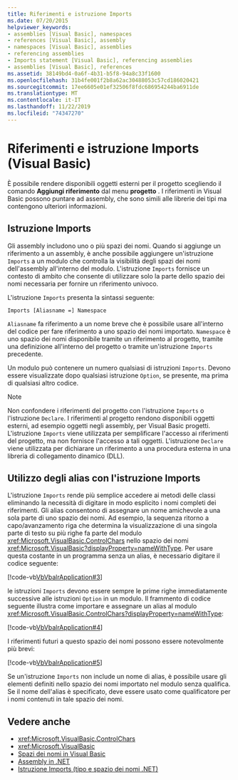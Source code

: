 ```yaml
---
title: Riferimenti e istruzione Imports
ms.date: 07/20/2015
helpviewer_keywords:
- assemblies [Visual Basic], namespaces
- references [Visual Basic], assembly
- namespaces [Visual Basic], assemblies
- referencing assemblies
- Imports statement [Visual Basic], referencing assemblies
- assemblies [Visual Basic], references
ms.assetid: 38149bd4-0a6f-4b31-b5f8-94a8c33f1600
ms.openlocfilehash: 31b4fe001f2b8a62ac30488053c57cd186020421
ms.sourcegitcommit: 17ee6605e01ef32506f8fdc686954244ba6911de
ms.translationtype: MT
ms.contentlocale: it-IT
ms.lasthandoff: 11/22/2019
ms.locfileid: "74347270"
---
```

# <a name="references-and-the-imports-statement-visual-basic"></a>Riferimenti e istruzione Imports (Visual Basic)
È possibile rendere disponibili oggetti esterni per il progetto scegliendo il comando **Aggiungi riferimento** dal menu **progetto** . I riferimenti in Visual Basic possono puntare ad assembly, che sono simili alle librerie dei tipi ma contengono ulteriori informazioni.  
  
## <a name="the-imports-statement"></a>Istruzione Imports  
 Gli assembly includono uno o più spazi dei nomi. Quando si aggiunge un riferimento a un assembly, è anche possibile aggiungere un'istruzione `Imports` a un modulo che controlla la visibilità degli spazi dei nomi dell'assembly all'interno del modulo. L'istruzione `Imports` fornisce un contesto di ambito che consente di utilizzare solo la parte dello spazio dei nomi necessaria per fornire un riferimento univoco.  
  
 L'istruzione `Imports` presenta la sintassi seguente:  
  
 `Imports [Aliasname =] Namespace`  
  
 `Aliasname` fa riferimento a un nome breve che è possibile usare all'interno del codice per fare riferimento a uno spazio dei nomi importato. `Namespace` è uno spazio dei nomi disponibile tramite un riferimento al progetto, tramite una definizione all'interno del progetto o tramite un'istruzione `Imports` precedente.  
  
 Un modulo può contenere un numero qualsiasi di istruzioni `Imports`. Devono essere visualizzate dopo qualsiasi istruzione `Option`, se presente, ma prima di qualsiasi altro codice.  
  
> [!NOTE]
> Non confondere i riferimenti del progetto con l'istruzione `Imports` o l'istruzione `Declare`. I riferimenti al progetto rendono disponibili oggetti esterni, ad esempio oggetti negli assembly, per Visual Basic progetti. L'istruzione `Imports` viene utilizzata per semplificare l'accesso ai riferimenti del progetto, ma non fornisce l'accesso a tali oggetti. L'istruzione `Declare` viene utilizzata per dichiarare un riferimento a una procedura esterna in una libreria di collegamento dinamico (DLL).  
  
## <a name="using-aliases-with-the-imports-statement"></a>Utilizzo degli alias con l'istruzione Imports  
 L'istruzione `Imports` rende più semplice accedere ai metodi delle classi eliminando la necessità di digitare in modo esplicito i nomi completi dei riferimenti. Gli alias consentono di assegnare un nome amichevole a una sola parte di uno spazio dei nomi. Ad esempio, la sequenza ritorno a capo/avanzamento riga che determina la visualizzazione di una singola parte di testo su più righe fa parte del modulo <xref:Microsoft.VisualBasic.ControlChars> nello spazio dei nomi <xref:Microsoft.VisualBasic?displayProperty=nameWithType>. Per usare questa costante in un programma senza un alias, è necessario digitare il codice seguente:  
  
 [!code-vb[VbVbalrApplication#3](~/samples/snippets/visualbasic/VS_Snippets_VBCSharp/VbVbalrApplication/VB/Class1.vb#3)]  
  
 le istruzioni `Imports` devono essere sempre le prime righe immediatamente successive alle istruzioni `Option` in un modulo. Il frammento di codice seguente illustra come importare e assegnare un alias al modulo <xref:Microsoft.VisualBasic.ControlChars?displayProperty=nameWithType>:  
  
 [!code-vb[VbVbalrApplication#4](~/samples/snippets/visualbasic/VS_Snippets_VBCSharp/VbVbalrApplication/VB/Class1.vb#4)]  
  
 I riferimenti futuri a questo spazio dei nomi possono essere notevolmente più brevi:  
  
 [!code-vb[VbVbalrApplication#5](~/samples/snippets/visualbasic/VS_Snippets_VBCSharp/VbVbalrApplication/VB/Class1.vb#5)]  
  
 Se un'istruzione `Imports` non include un nome di alias, è possibile usare gli elementi definiti nello spazio dei nomi importato nel modulo senza qualifica. Se il nome dell'alias è specificato, deve essere usato come qualificatore per i nomi contenuti in tale spazio dei nomi.  
  
## <a name="see-also"></a>Vedere anche

- <xref:Microsoft.VisualBasic.ControlChars>
- <xref:Microsoft.VisualBasic>
- [Spazi dei nomi in Visual Basic](namespaces.md)
- [Assembly in .NET](../../../standard/assembly/index.md)
- [Istruzione Imports (tipo e spazio dei nomi .NET)](../../language-reference/statements/imports-statement-net-namespace-and-type.md)
